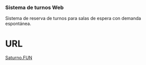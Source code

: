 ### Sistema de turnos Web
Sistema de reserva de turnos para salas de espera con demanda espontánea.

# URL 
[Saturno.FUN](https://saturno.fun)

